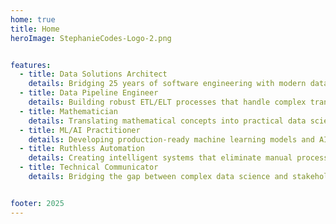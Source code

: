 ```yaml
---
home: true
title: Home
heroImage: StephanieCodes-Logo-2.png


features:
  - title: Data Solutions Architect
    details: Bridging 25 years of software engineering with modern data science to design scalable architectures. I transform raw data into actionable insights while aligning organizational goals with the right technologies.
  - title: Data Pipeline Engineer
    details: Building robust ETL/ELT processes that handle complex transformations at scale. I create reliable pipelines ensuring clean, validated data flows seamlessly from diverse sources into analytics-ready formats.
  - title: Mathematician
    details: Translating mathematical concepts into practical data science solutions. I leverage statistical modeling, optimization techniques, and analytical frameworks to solve complex business problems across industries through applied mathematics.
  - title: ML/AI Practitioner
    details: Developing production-ready machine learning models and AI systems that drive business outcomes. My focus spans from exploratory data analysis to deploying scalable ML pipelines that automate decision-making and uncover hidden patterns.
  - title: Ruthless Automation
    details: Creating intelligent systems that eliminate manual processes and optimize workflows.  I build data-driven automation that enhances productivity and enables teams to focus on strategic initiatives.
  - title: Technical Communicator
    details: Bridging the gap between complex data science and stakeholder understanding.  I create clear documentation and actionable insights—from executive dashboards to detailed technical specifications.


footer: 2025
---
```



 [//]: # "This is the content of home page. Check [Home Page Docs][default-theme-home] for more details"

[default-theme-home]: https://vuejs.press/reference/default-theme/frontmatter.html#home-page
